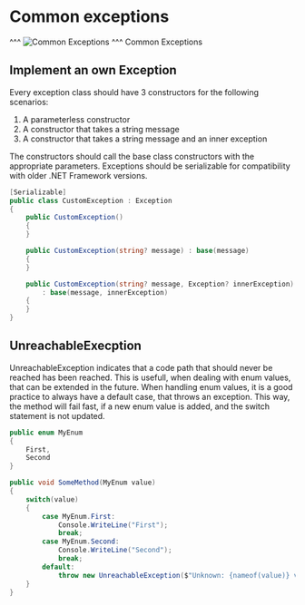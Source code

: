 # Common exceptions

^^^
![Common Exceptions](img/common_exceptions.svg)
^^^ Common Exceptions

## Implement an own Exception

Every exception class should have 3 constructors for the following scenarios:

1. A parameterless constructor
2. A constructor that takes a string message
3. A constructor that takes a string message and an inner exception

The constructors should call the base class constructors with the appropriate parameters. Exceptions should be serializable for compatibility with older .NET Framework versions.

```csharp
[Serializable]
public class CustomException : Exception
{
    public CustomException()
    {
    }

    public CustomException(string? message) : base(message)
    {
    }

    public CustomException(string? message, Exception? innerException) 
        : base(message, innerException)
    {
    }
}
```

## UnreachableExecption

UnreachableException indicates that a code path that should never be reached has been reached. This is usefull, when dealing with enum values, that can be extended in the future. When handling enum values, it is a good practice to always have a default case, that throws an exception. This way, the method will fail fast, if a new enum value is added, and the switch statement is not updated.

```csharp
public enum MyEnum
{
    First,
    Second
}

public void SomeMethod(MyEnum value)
{
    switch(value)
    {
        case MyEnum.First:
            Console.WriteLine("First");
            break;
        case MyEnum.Second:
            Console.WriteLine("Second");
            break;
        default:
            throw new UnreachableException($"Unknown: {nameof(value)} value: {value}");
    }
}
```

